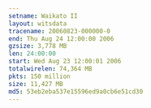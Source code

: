 ```yaml
---
setname: Waikato II
layout: witsdata
tracename: 20060823-000000-0
end: Thu Aug 24 12:00:00 2006
gzsize: 3,778 MB
len: 24:00:00
start: Wed Aug 23 12:00:01 2006
totalwirelen: 74,364 MB
pkts: 150 million
size: 11,427 MB
md5: 53eb2eba537e15596ed9a0cb6e51cd30
---
```

